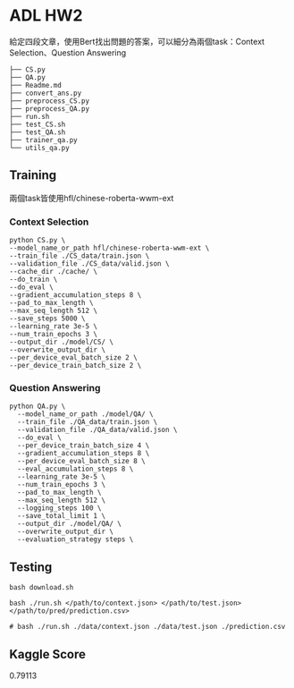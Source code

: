 # ADL HW2

給定四段文章，使用Bert找出問題的答案，可以細分為兩個task：Context Selection、Question Answering

```
├── CS.py
├── QA.py
├── Readme.md
├── convert_ans.py
├── preprocess_CS.py
├── preprocess_QA.py
├── run.sh
├── test_CS.sh
├── test_QA.sh
├── trainer_qa.py
└── utils_qa.py
```

## Training

兩個task皆使用hfl/chinese-roberta-wwm-ext

### Context Selection

```
python CS.py \
--model_name_or_path hfl/chinese-roberta-wwm-ext \
--train_file ./CS_data/train.json \
--validation_file ./CS_data/valid.json \
--cache_dir ./cache/ \
--do_train \
--do_eval \
--gradient_accumulation_steps 8 \
--pad_to_max_length \
--max_seq_length 512 \
--save_steps 5000 \
--learning_rate 3e-5 \
--num_train_epochs 3 \
--output_dir ./model/CS/ \
--overwrite_output_dir \
--per_device_eval_batch_size 2 \
--per_device_train_batch_size 2 \
```

### Question Answering

```
python QA.py \
  --model_name_or_path ./model/QA/ \
  --train_file ./QA_data/train.json \
  --validation_file ./QA_data/valid.json \
  --do_eval \
  --per_device_train_batch_size 4 \
  --gradient_accumulation_steps 8 \
  --per_device_eval_batch_size 8 \
  --eval_accumulation_steps 8 \
  --learning_rate 3e-5 \
  --num_train_epochs 3 \
  --pad_to_max_length \
  --max_seq_length 512 \
  --logging_steps 100 \
  --save_total_limit 1 \
  --output_dir ./model/QA/ \
  --overwrite_output_dir \
  --evaluation_strategy steps \
```


## Testing

```
bash download.sh

bash ./run.sh </path/to/context.json> </path/to/test.json> </path/to/pred/prediction.csv>

# bash ./run.sh ./data/context.json ./data/test.json ./prediction.csv
```

## Kaggle Score

0.79113